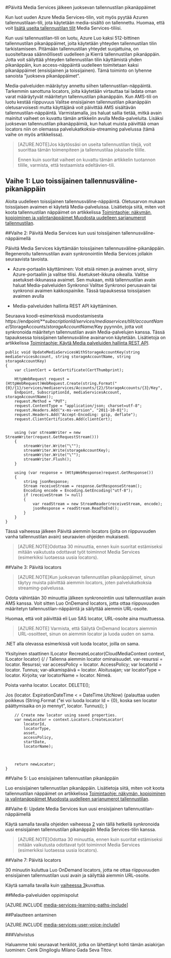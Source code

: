 <properties 
    pageTitle="Päivitä Media Services jälkeen juoksevan tallennustilan pikanäppäinten | Microsoft Azure" 
    description="Tässä artikkelissa antaa ohjeita siitä, miten voit päivittää Media Services jälkeen juoksevan tallennustilan pikanäppäimet." 
    services="media-services" 
    documentationCenter="" 
    authors="Juliako"
    manager="erikre" 
    editor=""/>

<tags 
    ms.service="media-services" 
    ms.workload="media" 
    ms.tgt_pltfrm="na" 
    ms.devlang="na" 
    ms.topic="article" 
    ms.date="09/26/2016" 
    ms.author="milangada;cenkdin;juliako"/>

#<a name="update-media-services-after-rolling-storage-access-keys"></a>Päivitä Media Services jälkeen juoksevan tallennustilan pikanäppäimet

Kun luot uuden Azure Media Services-tilin, voit myös pyytää Azuren tallennustilaan-tili, jota käytetään media-sisältö on tallennettu. Huomaa, että voit [lisätä useita tallennustilan tilit](meda-services-managing-multiple-storage-accounts.md) Media Services-tiliisi.

Kun uusi tallennustilan-tili on luotu, Azure Luo kaksi 512-bittinen tallennustilan pikanäppäimet, joita käytetään yhteyden tallennustilan tilin tarkistamiseen. Pitämään tallennustilan yhteydet suojattuina, on suositeltavaa säännöllisesti uudelleen ja Kierrä tallennustilan pikanäppäin. Jotta voit säilyttää yhteyden tallennustilan tilin käyttämistä yhden pikanäppäin, kun access-näppäintä uudelleen toimitetaan kaksi pikanäppäimet (ensisijainen ja toissijainen). Tämä toiminto on lyhenne sanoista "juokseva pikanäppäimet".

Media-palveluiden määräytyy annettu siihen tallennustilan-näppäintä. Tarkemmin sanottuna locators, joita käytetään virtauttaa tai ladata oman varat määräytyvät määritetyn tallennustilan pikanäppäin. Kun AMS-tili on luotu kestää riippuvuus Valitse ensisijainen tallennustilan pikanäppäin oletusarvoisesti mutta käyttäjänä voit päivittää AMS sisältävän tallennustilan-näppäintä. Varmistamalla, jos haluat sallia tietää, mitkä avain mainitut vaiheet on kuvattu tämän artikkelin avulla Media-palveluita. Lisäksi juoksevan tallennustilan pikanäppäimiä, kun haluat muista päivittää oman locators niin on olemassa palvelukatkoksia-streaming palvelussa (tämä vaihe on myös artikkelissa).

>[AZURE.NOTE]Jos käytössäsi on useita tallennustilan tilejä, voit suorittaa tämän toimenpiteen ja tallennustilaa jokaiselle tilille.
>
>Ennen kuin suoritat vaiheet on kuvattu tämän artikkelin tuotannon tilille, varmista, että testaamista edeltävien-tili.


## <a name="step-1-regenerate-secondary-storage-access-key"></a>Vaihe 1: Luo toissijainen tallennusväline-pikanäppäin

Aloita uudelleen toissijainen tallennusväline-näppäintä. Oletusarvon mukaan toissijaisen avaimen ei käytetä Media-palveluissa.  Lisätietoja siitä, miten voit koota tallennustilan näppäimet on artikkelissa [Toimintaohje: näkymän, kopioiminen ja valintanäppäimet Muodosta uudelleen sarjanumerot tallennustilan](../storage-create-storage-account.md#view-copy-and-regenerate-storage-access-keys).
  
##<a id="step2"></a>Vaihe 2: Päivitä Media Services kun uusi toissijainen tallennusväline-näppäimellä

Päivitä Media Services käyttämään toissijainen tallennusväline-pikanäppäin. Regeneroitu tallennustilan avain synkronointiin Media Services jollakin seuraavista tavoista.

- Azure-portaalin käyttäminen: Voit etsiä nimen ja avaimen arvot, siirry Azure-portaaliin ja valitse tilisi. Asetukset-ikkuna oikealla. Valitse asetukset-ikkunassa avaimet. Sen mukaan, mitä tallennustilan avain haluat Media-palveluiden Synkronoi Valitse Synkronoi perusavain tai synkronoi avaimen kakkospainike. Tässä tapauksessa toissijaisen avaimen avulla

- Media-palveluiden hallinta REST API käyttäminen.

Seuraava koodi-esimerkissä muodostamisesta https://endpoint/***subscriptionId/services/mediaservices/tilit/accountName*/StorageAccounts/*storageAccountName*/Key pyynnön, jotta voit synkronoida määritetyn tallennustilan avain Media-palvelujen kanssa. Tässä tapauksessa toissijainen tallennusväline avainarvon käytetään. Lisätietoja on artikkelissa [Toimintaohje: Käytä Media palveluiden hallinta REST API](http://msdn.microsoft.com/library/azure/dn167656.aspx).
    
    public void UpdateMediaServicesWithStorageAccountKey(string mediaServicesAccount, string storageAccountName, string storageAccountKey)
    {
        var clientCert = GetCertificate(CertThumbprint);
        
        HttpWebRequest request = (HttpWebRequest)WebRequest.Create(string.Format("{0}/{1}/services/mediaservices/Accounts/{2}/StorageAccounts/{3}/Key",
        Endpoint, SubscriptionId, mediaServicesAccount, storageAccountName));
        request.Method = "PUT";
        request.ContentType = "application/json; charset=utf-8";
        request.Headers.Add("x-ms-version", "2011-10-01");
        request.Headers.Add("Accept-Encoding: gzip, deflate");
        request.ClientCertificates.Add(clientCert);
        
        
        using (var streamWriter = new StreamWriter(request.GetRequestStream()))
        {
            streamWriter.Write("\"");
            streamWriter.Write(storageAccountKey);
            streamWriter.Write("\"");
            streamWriter.Flush();
        }
        
        using (var response = (HttpWebResponse)request.GetResponse())
        {
            string jsonResponse;
            Stream receiveStream = response.GetResponseStream();
            Encoding encode = Encoding.GetEncoding("utf-8");
            if (receiveStream != null)
            {
                var readStream = new StreamReader(receiveStream, encode);
                jsonResponse = readStream.ReadToEnd();
            }
        }
    }

Tässä vaiheessa jälkeen Päivitä aiemmin locators (joita on riippuvuuden vanha tallennustilan avain) seuraavien ohjeiden mukaisesti.

>[AZURE.NOTE]Odottaa 30 minuuttia, ennen kuin suoritat estämiseksi mitään vaikutusta odottavat työt toiminnot Media Services (esimerkiksi luotaessa uusia locators).

##<a name="step-3-update-locators"></a>Vaihe 3: Päivitä locators

>[AZURE.NOTE]Kun juoksevan tallennustilan pikanäppäimet, sinun täytyy muista päivittää aiemmin locators, joten palvelukatkoksia streaming-palvelussa.

Odota vähintään 30 minuuttia jälkeen synkronointiin uusi tallennustilan avain AMS kanssa. Voit sitten Luo OnDemand locators, jotta ottaa riippuvuuden määritetyn tallennustilan-näppäintä ja säilyttää aiemmin URL-osoite.

Huomaa, että voit päivittää eli Luo SAS locator, URL-osoite aina muuttuessa.

>[AZURE.NOTE] Varmista, että Säilytä OnDemand locators aiemmin URL-osoitteet, sinun on aiemmin locator ja luoda uuden on sama.

.NET alla olevassa esimerkissä voit luoda locator, joilla on sama.

Yksityinen staattinen ILocator RecreateLocator(CloudMediaContext context, ILocator locator) {/ / Tallenna aiemmin locator ominaisuudet.
var-resurssi = locator. Resurssi; var accessPolicy = locator. AccessPolicy; var locatorId = locator. Tunnus; var-alkamispäivä = locator. Aloitusajan; var locatorType = locator. Kirjoita; var locatorName = locator. Nimeä.

Poista vanha locator.
Locator. DELETE();

Jos (locator. ExpirationDateTime < = DateTime.UtcNow) {palauttaa uuden poikkeus (String.Format ("ei voi luoda locator Id = {0}, koska sen locator päättymisaika on jo mennyt", locator. Tunnus)); }
    
        // Create new locator using saved properties.
        var newLocator = context.Locators.CreateLocator(
            locatorId,
            locatorType,
            asset,
            accessPolicy,
            startDate,
            locatorName);
    
    
    
        return newLocator;
    }


##<a name="step-5-regenerate--primary-storage-access-key"></a>Vaihe 5: Luo ensisijainen tallennustilan pikanäppäin

Luo ensisijainen tallennustilan pikanäppäin. Lisätietoja siitä, miten voit koota tallennustilan näppäimet on artikkelissa [Toimintaohje: näkymän, kopioiminen ja valintanäppäimet Muodosta uudelleen sarjanumerot tallennustilan](../storage-create-storage-account.md#view-copy-and-regenerate-storage-access-keys).

##<a name="step-6-update-media-services-to-use-the-new-primary-storage-key"></a>Vaihe 6: Update Media Services kun uusi ensisijainen tallennustilan-näppäimellä
    
Käytä samalla tavalla ohjeiden vaiheessa [2](media-services-roll-storage-access-keys.md#step2) vain tällä hetkellä synkronoida uusi ensisijainen tallennustilan pikanäppäin Media Services-tilin kanssa.

>[AZURE.NOTE]Odottaa 30 minuuttia, ennen kuin suoritat estämiseksi mitään vaikutusta odottavat työt toiminnot Media Services (esimerkiksi luotaessa uusia locators).

##<a name="step-7-update-locators"></a>Vaihe 7: Päivitä locators  

30 minuutin kuluttua Luo OnDemand locators, jotta ne ottaa riippuvuuden ensisijainen tallennustilan uusi avain ja säilyttää aiemmin URL-osoite.

Käytä samalla tavalla kuin [vaiheessa 3](media-services-roll-storage-access-keys.md#step-3-update-locators)kuvattua.


##<a name="media-services-learning-paths"></a>Media-palveluiden oppimispolut

[AZURE.INCLUDE [media-services-learning-paths-include](../../includes/media-services-learning-paths-include.md)]

##<a name="provide-feedback"></a>Palautteen antaminen

[AZURE.INCLUDE [media-services-user-voice-include](../../includes/media-services-user-voice-include.md)]



###<a name="acknowledgments"></a>Vahvistus 

Haluamme toki seuraavat henkilöt, jotka on lähettänyt kohti tämän asiakirjan luominen: Cenk Dingiloglu Milano Gada Seva Titov.
